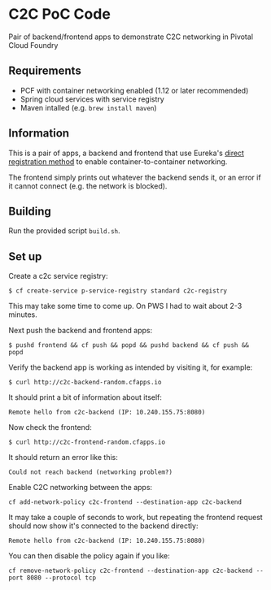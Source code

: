 # C2C PoC Code
Pair of backend/frontend apps to demonstrate C2C networking in Pivotal Cloud Foundry

## Requirements
* PCF with container networking enabled (1.12 or later recommended)
* Spring cloud services with service registry
* Maven intalled (e.g. `brew install maven`)

## Information
This is a pair of apps, a backend and frontend that use Eureka's [direct registration method](http://docs.pivotal.io/spring-cloud-services/1-4/common/service-registry/writing-backend-applications.html#register-using-c2c) to enable container-to-container networking.

The frontend simply prints out whatever the backend sends it, or an error if it cannot connect (e.g. the network is blocked).

## Building
Run the provided script `build.sh`.

## Set up
Create a c2c service registry:
```
$ cf create-service p-service-registry standard c2c-registry
```

This may take some time to come up. On PWS I had to wait about 2-3 minutes.

Next push the backend and frontend apps:
```
$ pushd frontend && cf push && popd && pushd backend && cf push && popd
```

Verify the backend app is working as intended by visiting it, for example:
```
$ curl http://c2c-backend-random.cfapps.io
```

It should print a bit of information about itself:
```
Remote hello from c2c-backend (IP: 10.240.155.75:8080)
```

Now check the frontend:
```
$ curl http://c2c-frontend-random.cfapps.io
```

It should return an error like this:
```
Could not reach backend (networking problem?)
```

Enable C2C networking between the apps:
```
cf add-network-policy c2c-frontend --destination-app c2c-backend
```

It may take a couple of seconds to work, but repeating the frontend request should now show it's connected to the backend directly:
```
Remote hello from c2c-backend (IP: 10.240.155.75:8080)
```

You can then disable the policy again if you like:
```
cf remove-network-policy c2c-frontend --destination-app c2c-backend --port 8080 --protocol tcp
```

